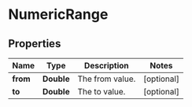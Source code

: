 
# NumericRange

## Properties
Name | Type | Description | Notes
------------ | ------------- | ------------- | -------------
**from** | **Double** | The from value. |  [optional]
**to** | **Double** | The to value. |  [optional]



